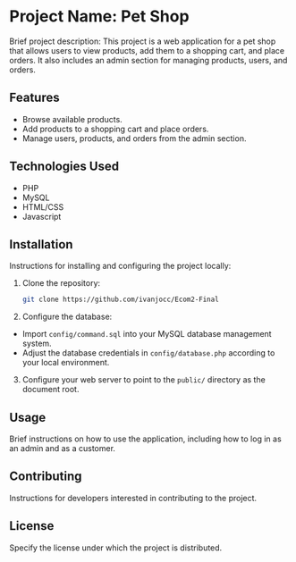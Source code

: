 # Project Name: Pet Shop

Brief project description: This project is a web application for a pet shop that allows users to view products, add them to a shopping cart, and place orders. It also includes an admin section for managing products, users, and orders.

## Features

- Browse available products.
- Add products to a shopping cart and place orders.
- Manage users, products, and orders from the admin section.

## Technologies Used

- PHP
- MySQL
- HTML/CSS
- Javascript

## Installation

Instructions for installing and configuring the project locally:

1. Clone the repository:
	```bash
	git clone https://github.com/ivanjocc/Ecom2-Final
2. Configure the database:
- Import `config/command.sql` into your MySQL database management system.
- Adjust the database credentials in `config/database.php` according to your local environment.

3. Configure your web server to point to the `public/` directory as the document root.

## Usage

Brief instructions on how to use the application, including how to log in as an admin and as a customer.

## Contributing

Instructions for developers interested in contributing to the project.

## License

Specify the license under which the project is distributed.
